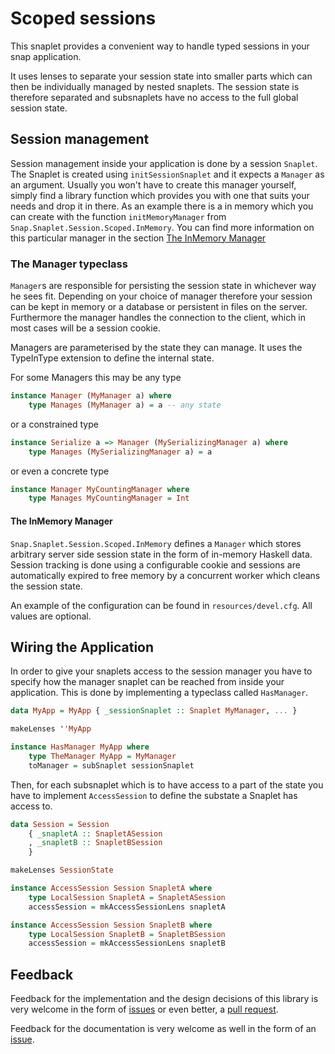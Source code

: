 # Scoped sessions

This snaplet provides a convenient way to handle typed sessions in your snap application.

It uses lenses to separate your session state into smaller parts which can then be individually managed by nested snaplets.
The session state is therefore separated and subsnaplets have no access to the full global session state.

## Session management

Session management inside your application is done by a session `Snaplet`. The Snaplet is created using `initSessionSnaplet` and it expects a `Manager` as an argument.
Usually you won't have to create this manager yourself, simply find a library function which provides you with one that suits your needs and drop it in there.
As an example there is a in memory which you can create with the function `initMemoryManager` from `Snap.Snaplet.Session.Scoped.InMemory`. You can find more information on this particular manager in the section [The InMemory Manager](#the-inmemory-manager)

### The Manager typeclass

`Manager`s are responsible for persisting the session state in whichever way he sees fit. Depending on your choice of manager therefore your session can be kept in memory or a database or persistent in files on the server.
Furthermore the manager handles the connection to the client, which in most cases will be a session cookie.

Managers are parameterised by the state they can manage. It uses the TypeInType extension to define the internal state.


For some Managers this may be any type

```Haskell
instance Manager (MyManager a) where
    type Manages (MyManager a) = a -- any state
```

or a constrained type

```Haskell
instance Serialize a => Manager (MySerializingManager a) where
    type Manages (MySerializingManager a) = a
```

or even a concrete type

```Haskell
instance Manager MyCountingManager where
    type Manages MyCountingManager = Int
```

#### The InMemory Manager

`Snap.Snaplet.Session.Scoped.InMemory` defines a `Manager` which stores arbitrary server side session state in the form of in-memory Haskell data. Session tracking is done using a configurable cookie and sessions are automatically expired to free memory by a concurrent worker which cleans the session state.

An example of the configuration can be found in `resources/devel.cfg`. All values are optional.


## Wiring the Application

In order to give your snaplets access to the session manager you have to specify how the manager snaplet can be reached from inside your application.
This is done by implementing a typeclass called `HasManager`.

```Haskell
data MyApp = MyApp { _sessionSnaplet :: Snaplet MyManager, ... }

makeLenses ''MyApp

instance HasManager MyApp where
    type TheManager MyApp = MyManager
    toManager = subSnaplet sessionSnaplet
```

Then, for each subsnaplet which is to have access to a part of the state you have to implement `AccessSession` to define the substate a Snaplet has access to.

```Haskell
data Session = Session
    { _snapletA :: SnapletASession
    , _snapletB :: SnapletBSession
    }

makeLenses SessionState

instance AccessSession Session SnapletA where
    type LocalSession SnapletA = SnapletASession
    accessSession = mkAccessSessionLens snapletA

instance AccessSession Session SnapletB where
    type LocalSession SnapletB = SnapletBSession
    accessSession = mkAccessSessionLens snapletB
```

## Feedback

Feedback for the implementation and the design decisions of this library is very welcome in the form of [issues](issues) or even better, a [pull request](compare).

Feedback for the documentation is very welcome as well in the form of an [issue](issues).
